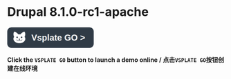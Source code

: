 # Drupal 8.1.0-rc1-apache

<a href="https://www.vsplate.com/?docker-compose=https://github.com/vsplate/dcenvs/drupal/8.1.0-rc1-apache"><img alt="VSPLATE GO" src="https://raw.githubusercontent.com/vsplate/images/master/vsgo_btn.png" width="200px"></a>

**Click the `VSPLATE GO` button to launch a demo online / 点击`VSPLATE GO`按钮创建在线环境**